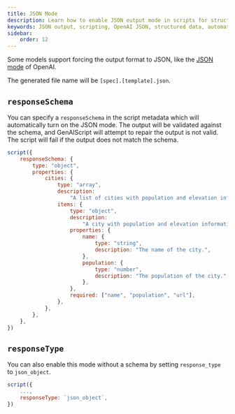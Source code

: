 ```yaml
---
title: JSON Mode
description: Learn how to enable JSON output mode in scripts for structured data generation with OpenAI's platform.
keywords: JSON output, scripting, OpenAI JSON, structured data, automation
sidebar:
    order: 12
---
```


Some models support forcing the output format to JSON, like the [JSON mode](https://platform.openai.com/docs/guides/text-generation/json-mode) of OpenAI.

The generated file name will be `[spec].[template].json`.

## `responseSchema`

You can specify a `responseSchema` in the script metadata which will automatically turn on the JSON mode. The output will be validated against the schema, and GenAIScript will attempt to repair the output is not valid. The script will fail if the output does not match the schema.

```js "responseSchema"
script({
    responseSchema: {
        type: "object",
        properties: {
            cities: {
                type: "array",
                description:
                    "A list of cities with population and elevation information.",
                items: {
                    type: "object",
                    description:
                        "A city with population and elevation information.",
                    properties: {
                        name: {
                            type: "string",
                            description: "The name of the city.",
                        },
                        population: {
                            type: "number",
                            description: "The population of the city.",
                        },
                    },
                    required: ["name", "population", "url"],
                },
            },
        },
    },
})
```


## `responseType`

You can also enable this mode without a schema by setting `response_type` to `json_object`.

```javascript
script({
    ...,
    responseType: `json_object`,
})
```
